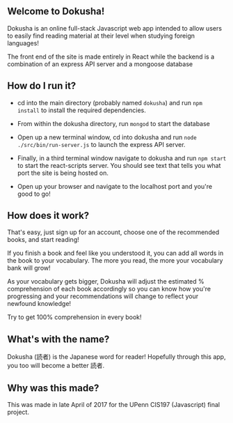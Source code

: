 ## Welcome to Dokusha!

Dokusha is an online full-stack Javascript web app intended to allow users to easily find reading material at their level when studying foreign languages!

The front end of the site is made entirely in React while the backend is a combination of an express API server and a mongoose database

## How do I run it?

* cd into the main directory (probably named `dokusha`) and run `npm install` to install the required dependencies.

* From within the dokusha directory, run `mongod` to start the database

* Open up a new terminal window, cd into dokusha and run `node ./src/bin/run-server.js` to launch the express API server.

* Finally, in a third terminal window navigate to dokusha and run `npm start` to start the react-scripts server. You should see text that tells you what port the site is being hosted on.
* Open up your browser and navigate to the localhost port and you're good to go!

## How does it work?

That's easy, just sign up for an account, choose one of the recommended books, and start reading!

If you finish a book and feel like you understood it, you can add all words in the book to your vocabulary. The more you read, the more your vocabulary bank will grow!

As your vocabulary gets bigger, Dokusha will adjust  the estimated % comprehension of each book accordingly so you can know how you're progressing and your recommendations will change to reflect your newfound knowledge!

Try to get 100% comprehension in every book!

## What's with the name?

Dokusha (読者) is the Japanese word for reader! Hopefully through this app, you
too will become a better 読者.

## Why was this made?

This was made in late April of 2017 for the UPenn CIS197 (Javascript) final project.
